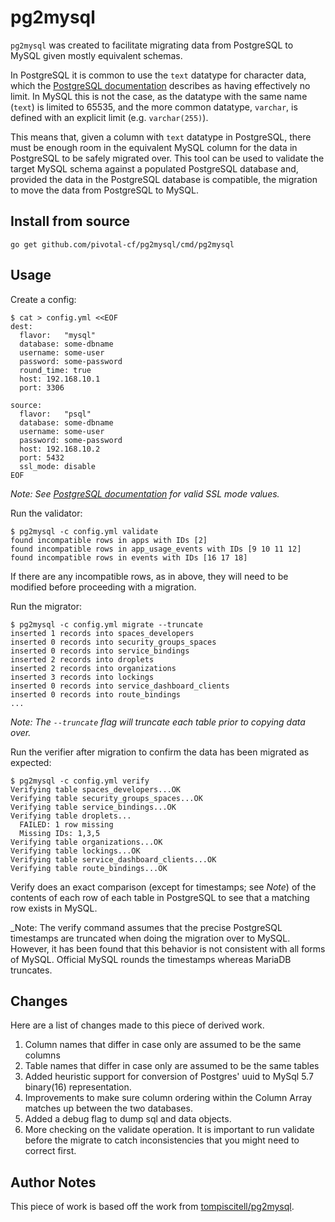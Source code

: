 # pg2mysql

`pg2mysql` was created to facilitate migrating data from PostgreSQL to MySQL
given mostly equivalent schemas.

In PostgreSQL it is common to use the `text` datatype for character data, which
the [PostgreSQL documentation](https://www.postgresql.org/docs/9.1/static/datatype-character.html)
describes as having effectively no limit. In MySQL this is not the case, as the
datatype with the same name (`text`) is limited to 65535, and the more common
datatype, `varchar`, is defined with an explicit limit (e.g. `varchar(255)`).

This means that, given a column with `text` datatype in PostgreSQL, there must
be enough room in the equivalent MySQL column for the data in PostgreSQL to be
safely migrated over. This tool can be used to validate the target MySQL schema
against a populated PostgreSQL database and, provided the data in the
PostgreSQL database is compatible, the migration to move the data from
PostgreSQL to MySQL.

## Install from source

```
go get github.com/pivotal-cf/pg2mysql/cmd/pg2mysql
```

## Usage

Create a config:

```
$ cat > config.yml <<EOF
dest:
  flavor:   "mysql"
  database: some-dbname
  username: some-user
  password: some-password
  round_time: true
  host: 192.168.10.1
  port: 3306

source:
  flavor:   "psql"
  database: some-dbname
  username: some-user
  password: some-password
  host: 192.168.10.2
  port: 5432
  ssl_mode: disable
EOF
```

_Note: See [PostgreSQL documentation][usage1] for valid SSL mode values._

[usage1]: <https://www.postgresql.org/docs/9.1/static/libpq-ssl.html#LIBPQ-SSL-SSLMODE-STATEMENTS>

Run the validator:

```
$ pg2mysql -c config.yml validate
found incompatible rows in apps with IDs [2]
found incompatible rows in app_usage_events with IDs [9 10 11 12]
found incompatible rows in events with IDs [16 17 18]
```

If there are any incompatible rows, as in above, they will need to be modified
before proceeding with a migration.

Run the migrator:

```
$ pg2mysql -c config.yml migrate --truncate
inserted 1 records into spaces_developers
inserted 0 records into security_groups_spaces
inserted 0 records into service_bindings
inserted 2 records into droplets
inserted 2 records into organizations
inserted 3 records into lockings
inserted 0 records into service_dashboard_clients
inserted 0 records into route_bindings
...
```

_Note: The `--truncate` flag will truncate each table prior to copying data over._

Run the verifier after migration to confirm the data has been migrated as expected:

```
$ pg2mysql -c config.yml verify
Verifying table spaces_developers...OK
Verifying table security_groups_spaces...OK
Verifying table service_bindings...OK
Verifying table droplets...
  FAILED: 1 row missing
  Missing IDs: 1,3,5
Verifying table organizations...OK
Verifying table lockings...OK
Verifying table service_dashboard_clients...OK
Verifying table route_bindings...OK
```

Verify does an exact comparison (except for timestamps; see _Note_) of the
contents of each row of each table in PostgreSQL to see that a matching row
exists in MySQL.

_Note: The verify command assumes that the precise PostgreSQL timestamps are
truncated when doing the migration over to MySQL. However, it has been found
that this behavior is not consistent with all forms of MySQL. Official MySQL
rounds the timestamps whereas MariaDB truncates.

## Changes
Here are a list of changes made to this piece of derived work.

1. Column names that differ in case only are assumed to be the same columns
1. Table names that differ in case only are assumed to be the same tables
1. Added heuristic support for conversion of Postgres' uuid to MySql 5.7 
binary(16) representation.
1. Improvements to make sure column ordering within the Column Array matches
   up between the two databases.
1. Added a debug flag to dump sql and data objects.
1. More checking on the validate operation.  It is important to run validate before
   the migrate to catch inconsistencies that you might need to correct first.

## Author Notes
This piece of work is based off the work from [tompiscitell/pg2mysql][an1].

[an1]: <https://github.com/tompiscitell/pg2mysql>
